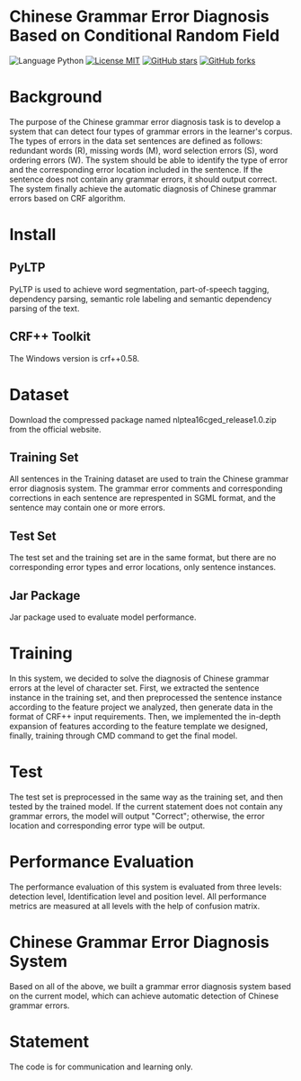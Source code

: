 # Chinese Grammar Error Diagnosis Based on Conditional Random Field

![Language Python](https://img.shields.io/badge/Language-Python-red)
[![License MIT](https://img.shields.io/github/license/imrdong/cged-crf.svg?label=License&color=blue)](https://github.com/imrdong/cged-crf/blob/master/LICENSE)
[![GitHub stars](https://img.shields.io/github/stars/imrdong/cged-crf.svg?style=social&label=Star&maxAge=10)](https://github.com/imrdong/cged-crf/stargazers/)
[![GitHub forks](https://img.shields.io/github/forks/imrdong/cged-crf?style=social&label=Fork&maxAge=10)](https://github.com/imrdong/cged-crf/network/members/)

# Background

The purpose of the Chinese grammar error diagnosis task is to develop a system that can detect four types of grammar errors in the learner's corpus. The types of errors in the data set sentences are defined as follows: redundant words (R), missing words (M), word selection errors (S), word ordering errors (W). The system should be able to identify the type of error and the corresponding error location included in the sentence. If the sentence does not contain any grammar errors, it should output correct. The system finally achieve the automatic diagnosis of Chinese grammar errors based on CRF algorithm.

# Install

## PyLTP

PyLTP is used to achieve word segmentation, part-of-speech tagging, dependency parsing, semantic role labeling and semantic dependency parsing of the text.

## CRF++ Toolkit

The Windows version is crf++0.58.

# Dataset

Download the compressed package named nlptea16cged_release1.0.zip from the official website.

## Training Set

All sentences in the Training dataset are used to train the Chinese grammar error diagnosis system. The grammar error comments and corresponding corrections in each sentence are represpented in SGML format, and the sentence may contain one or more errors.

## Test Set

The test set and the training set are in the same format, but there are no corresponding error types and error locations, only sentence instances.

## Jar Package

Jar package used to evaluate model performance.

# Training

In this system, we decided to solve the diagnosis of Chinese grammar errors at the level of character set. First, we extracted the sentence instance in the training set, and then preprocessed the sentence instance according to the feature project we analyzed, then generate data in the format of CRF++ input requirements. Then, we implemented the in-depth expansion of features according to the feature template we designed, finally, training through CMD command to get the final model.

# Test 

The test set is preprocessed in the same way as the training set, and then tested by the trained model. If the current statement does not contain any grammar errors, the model will output "Correct"; otherwise, the error location and corresponding error type will be output.

# Performance Evaluation

The performance evaluation of this system is evaluated from three levels: detection level, Identification level and position level. All performance metrics are measured at all levels with the help of confusion matrix.

# Chinese Grammar Error Diagnosis System

Based on all of the above, we built a grammar error diagnosis system based on the current model, which can achieve automatic detection of Chinese grammar errors.

# Statement

The code is for communication and learning only.